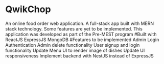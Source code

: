 # QwikChop
An online food order web application. A full-stack app built with MERN stack technology. Some features are yet to be implemented. This application was developed as part of the Pre-MEST program
#Built with
ReactJS
ExpressJS
MongoDB
#Features to be implemented
Admin Login Authentication
Admin delete functionality
User signup and login functionality
Update Menu UI to render image of dishes
Update UI responsiveness
Implement backend with NestJS instead of ExpressJS
